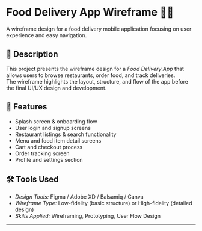 # Food Delivery App Wireframe 🍔📱  

A wireframe design for a food delivery mobile application focusing on user experience and easy navigation.  

## 📖 Description  
This project presents the wireframe design for a *Food Delivery App* that allows users to browse restaurants, order food, and track deliveries.  
The wireframe highlights the layout, structure, and flow of the app before the final UI/UX design and development.  

## 🚀 Features  
- Splash screen & onboarding flow  
- User login and signup screens  
- Restaurant listings & search functionality  
- Menu and food item detail screens  
- Cart and checkout process  
- Order tracking screen  
- Profile and settings section  

## 🛠 Tools Used  
- *Design Tools:* Figma / Adobe XD / Balsamiq / Canva  
- *Wireframe Type:* Low-fidelity (basic structure) or High-fidelity (detailed design)  
- *Skills Applied:* Wireframing, Prototyping, User Flow Design  

---
